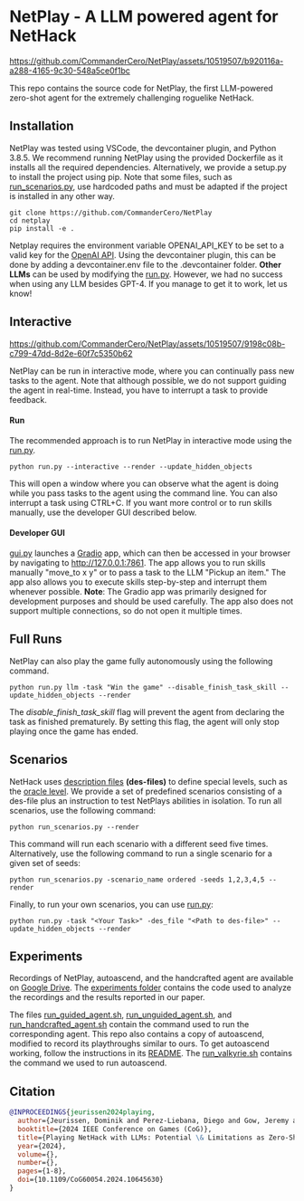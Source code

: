 # NetPlay - A LLM powered agent for NetHack
https://github.com/CommanderCero/NetPlay/assets/10519507/b920116a-a288-4165-9c30-548a5ce0f1bc


This repo contains the source code for NetPlay, the first LLM-powered
zero-shot agent for the extremely challenging roguelike NetHack. 

## Installation
NetPlay was tested using VSCode, the devcontainer plugin, and Python 3.8.5. We recommend running NetPlay using the provided Dockerfile as it installs all the required dependencies. Alternatively, we provide a setup.py to install the project using pip. Note that some files, such as [run_scenarios.py](run_scenarios.py), use hardcoded paths and must be adapted if the project is installed in any other way.

```
git clone https://github.com/CommanderCero/NetPlay
cd netplay
pip install -e .
```

Netplay requires the environment variable OPENAI_API_KEY to be set to a valid key for the [OpenAI API](https://openai.com/blog/openai-api). Using the devcontainer plugin, this can be done by adding a devcontainer.env file to the .devcontainer folder. **Other LLMs** can be used by modifying the [run.py](run.py). However, we had no success when using any LLM besides GPT-4. If you manage to get it to work, let us know!


## Interactive
https://github.com/CommanderCero/NetPlay/assets/10519507/9198c08b-c799-47dd-8d2e-60f7c5350b62

NetPlay can be run in interactive mode, where you can continually pass new tasks to the agent. Note that although possible, we do not support guiding the agent in real-time. Instead, you have to interrupt a task to provide feedback. 

#### Run
The recommended approach is to run NetPlay in interactive mode using the [run.py](run.py).
```
python run.py --interactive --render --update_hidden_objects
```
This will open a window where you can observe what the agent is doing while you pass tasks to the agent using the command line. You can also interrupt a task using CTRL+C. If you want more control or to run skills manually, use the developer GUI described below.

#### Developer GUI
[gui.py](gui.py) launches a [Gradio](https://www.gradio.app/) app, which can then be accessed in your browser by navigating to http://127.0.0.1:7861. The app allows you to run skills manually "move_to x y" or to pass a task to the LLM "Pickup an item." The app also allows you to execute skills step-by-step and interrupt them whenever possible. **Note**: The Gradio app was primarily designed for development purposes and should be used carefully. The app also does not support multiple connections, so do not open it multiple times.




## Full Runs
NetPlay can also play the game fully autonomously using the following command.
```
python run.py llm -task "Win the game" --disable_finish_task_skill --update_hidden_objects --render
```
The *disable_finish_task_skill* flag will prevent the agent from declaring the task as finished prematurely. By setting this flag, the agent will only stop playing once the game has ended.

## Scenarios
NetHack uses [description files](https://nethackwiki.com/wiki/Des-file_format) **(des-files)** to define special levels, such as the [oracle level](https://nethackwiki.com/wiki/The_Oracle). We provide a set of predefined scenarios consisting of a des-file plus an instruction to test NetPlays abilities in isolation. To run all scenarios, use the following command:
```
python run_scenarios.py --render
```
This command will run each scenario with a different seed five times. Alternatively, use the following command to run a single scenario for a given set of seeds:
```
python run_scenarios.py -scenario_name ordered -seeds 1,2,3,4,5 --render
```
Finally, to run your own scenarios, you can use [run.py](run.py):
```
python run.py -task "<Your Task>" -des_file "<Path to des-file>" --update_hidden_objects --render
```

## Experiments
Recordings of NetPlay, autoascend, and the handcrafted agent are available on [Google Drive](https://drive.google.com/file/d/1Lkidie9UTlTm8bpfaHYIO4dxsA53Iofs/view?usp=sharing). The [experiments folder](experiments) contains the code used to analyze the recordings and the results reported in our paper.

The files [run_guided_agent.sh](experiments\run_guided_agent.sh), [run_unguided_agent.sh](experiments\run_guided_agent.sh), and [run_handcrafted_agent.sh](experiments\run_handcrafted_agent.sh) contain the command used to run the corresponding agent. This repo also contains a copy of autoascend, modified to record its playthroughs similar to ours. To get autoascend working, follow the instructions in its [README](autoascend\README.md). The [run_valkyrie.sh](autoascend\run_valkyrie.sh) contains the command we used to run autoascend.

## Citation
```bibtex
@INPROCEEDINGS{jeurissen2024playing,
  author={Jeurissen, Dominik and Perez-Liebana, Diego and Gow, Jeremy and Cakmak, Duygu and Kwan, James},
  booktitle={2024 IEEE Conference on Games (CoG)}, 
  title={Playing NetHack with LLMs: Potential \& Limitations as Zero-Shot Agents}, 
  year={2024},
  volume={},
  number={},
  pages={1-8},
  doi={10.1109/CoG60054.2024.10645630}
}
```
